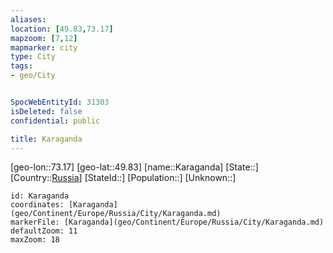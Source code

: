 ```yaml
---
aliases: 
location: [49.83,73.17]
mapzoom: [7,12] 
mapmarker: city 
type: City
tags:
- geo/City


SpocWebEntityId: 31303
isDeleted: false
confidential: public

title: Karaganda
---
```

[geo-lon::73.17]
[geo-lat::49.83]
[name::Karaganda]
[State::]
[Country::[Russia](geo/Continent/Europe/Russia.md)]
[StateId::]
[Population::]
[Unknown::]


```leaflet
id: Karaganda
coordinates: [Karaganda](geo/Continent/Europe/Russia/City/Karaganda.md)
markerFile: [Karaganda](geo/Continent/Europe/Russia/City/Karaganda.md)
defaultZoom: 11 
maxZoom: 18
```



